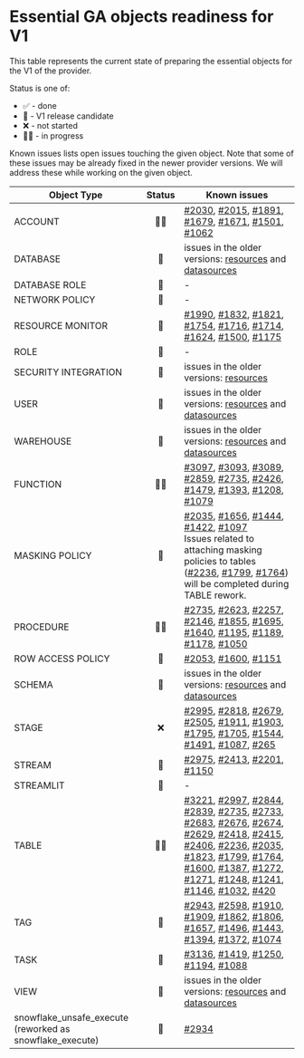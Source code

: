 # Essential GA objects readiness for V1

This table represents the current state of preparing the essential objects for the V1 of the provider.

Status is one of:

- ✅ - done<br>
- 🚀 - V1 release candidate<br>
- ❌ - not started<br>
- 👨‍💻 - in progress<br>

Known issues lists open issues touching the given object. Note that some of these issues may be already fixed in the
newer provider versions. We will address these while working on the given object.

| Object Type              | Status | Known issues                                                                                                                                                                                                                                                                                                                                                                                                                                                                                                                                                                                                                                                                                                                                                                                                                                                                                                                                                                                                                                                                                                                                                                                                                                                                                                                                                                                                                                                                                                                                                                                                                                                                                                                                                                                                                                                                                                                                                                                                                                                                                                                                                                                                                                                                                   |
|--------------------------|:------:|------------------------------------------------------------------------------------------------------------------------------------------------------------------------------------------------------------------------------------------------------------------------------------------------------------------------------------------------------------------------------------------------------------------------------------------------------------------------------------------------------------------------------------------------------------------------------------------------------------------------------------------------------------------------------------------------------------------------------------------------------------------------------------------------------------------------------------------------------------------------------------------------------------------------------------------------------------------------------------------------------------------------------------------------------------------------------------------------------------------------------------------------------------------------------------------------------------------------------------------------------------------------------------------------------------------------------------------------------------------------------------------------------------------------------------------------------------------------------------------------------------------------------------------------------------------------------------------------------------------------------------------------------------------------------------------------------------------------------------------------------------------------------------------------------------------------------------------------------------------------------------------------------------------------------------------------------------------------------------------------------------------------------------------------------------------------------------------------------------------------------------------------------------------------------------------------------------------------------------------------------------------------------------------------|
| ACCOUNT                  | 👨‍💻  | [#2030](https://github.com/snowflakedb/terraform-provider-snowflake/issues/2030), [#2015](https://github.com/snowflakedb/terraform-provider-snowflake/issues/2015), [#1891](https://github.com/snowflakedb/terraform-provider-snowflake/issues/1891), [#1679](https://github.com/snowflakedb/terraform-provider-snowflake/issues/1679), [#1671](https://github.com/snowflakedb/terraform-provider-snowflake/issues/1671), [#1501](https://github.com/snowflakedb/terraform-provider-snowflake/issues/1501), [#1062](https://github.com/snowflakedb/terraform-provider-snowflake/issues/1062)                                                                                                                                                                                                                                                                                                                                                                                                                                                                                                                                                                                                                                                                                                                                                                                                                                                                                                                                                                                                                                                                                                                                                                                                                                                                                                                                                                                                                                                                                                                                                                                                                                                                              |
| DATABASE                 |   🚀   | issues in the older versions: [resources](https://github.com/snowflakedb/terraform-provider-snowflake/issues?q=label%3Aresource%3Adatabase+) and [datasources](https://github.com/snowflakedb/terraform-provider-snowflake/issues?q=label%3Adata_source%3Adatabases+)                                                                                                                                                                                                                                                                                                                                                                                                                                                                                                                                                                                                                                                                                                                                                                                                                                                                                                                                                                                                                                                                                                                                                                                                                                                                                                                                                                                                                                                                                                                                                                                                                                                                                                                                                                                                                                                                                                                                                                                                                    |
| DATABASE ROLE            |   🚀   | -                                                                                                                                                                                                                                                                                                                                                                                                                                                                                                                                                                                                                                                                                                                                                                                                                                                                                                                                                                                                                                                                                                                                                                                                                                                                                                                                                                                                                                                                                                                                                                                                                                                                                                                                                                                                                                                                                                                                                                                                                                                                                                                                                                                                                                                                                              |
| NETWORK POLICY           |   🚀   | -                                                                                                                                                                                                                                                                                                                                                                                                                                                                                                                                                                                                                                                                                                                                                                                                                                                                                                                                                                                                                                                                                                                                                                                                                                                                                                                                                                                                                                                                                                                                                                                                                                                                                                                                                                                                                                                                                                                                                                                                                                                                                                                                                                                                                                                                                              |
| RESOURCE MONITOR         |   🚀   | [#1990](https://github.com/snowflakedb/terraform-provider-snowflake/issues/1990), [#1832](https://github.com/snowflakedb/terraform-provider-snowflake/issues/1832), [#1821](https://github.com/snowflakedb/terraform-provider-snowflake/issues/1821), [#1754](https://github.com/snowflakedb/terraform-provider-snowflake/issues/1754), [#1716](https://github.com/snowflakedb/terraform-provider-snowflake/issues/1716), [#1714](https://github.com/snowflakedb/terraform-provider-snowflake/issues/1714), [#1624](https://github.com/snowflakedb/terraform-provider-snowflake/issues/1624), [#1500](https://github.com/snowflakedb/terraform-provider-snowflake/issues/1500), [#1175](https://github.com/snowflakedb/terraform-provider-snowflake/issues/1175)                                                                                                                                                                                                                                                                                                                                                                                                                                                                                                                                                                                                                                                                                                                                                                                                                                                                                                                                                                                                                                                                                                                                                                                                                                                                                                                                                                                                                                                                                                    |
| ROLE                     |   🚀   | -                                                                                                                                                                                                                                                                                                                                                                                                                                                                                                                                                                                                                                                                                                                                                                                                                                                                                                                                                                                                                                                                                                                                                                                                                                                                                                                                                                                                                                                                                                                                                                                                                                                                                                                                                                                                                                                                                                                                                                                                                                                                                                                                                                                                                                                                                              |
| SECURITY INTEGRATION     |   🚀   | issues in the older versions: [resources](https://github.com/snowflakedb/terraform-provider-snowflake/issues?q=label%3Aresource%3Aexternal_oauth_integration%2Cresource%3Asaml_integration%2Cresource%3Aoauth_integration%2Cresource%3Ascim_integration)                                                                                                                                                                                                                                                                                                                                                                                                                                                                                                                                                                                                                                                                                                                                                                                                                                                                                                                                                                                                                                                                                                                                                                                                                                                                                                                                                                                                                                                                                                                                                                                                                                                                                                                                                                                                                                                                                                                                                                                                                                    |
| USER                     |   🚀   | issues in the older versions: [resources](https://github.com/snowflakedb/terraform-provider-snowflake/issues?q=label%3Aresource%3Auser+) and [datasources](https://github.com/snowflakedb/terraform-provider-snowflake/issues?q=label%3Adata_source%3Ausers+)                                                                                                                                                                                                                                                                                                                                                                                                                                                                                                                                                                                                                                                                                                                                                                                                                                                                                                                                                                                                                                                                                                                                                                                                                                                                                                                                                                                                                                                                                                                                                                                                                                                                                                                                                                                                                                                                                                                                                                                                                            |
| WAREHOUSE                |   🚀   | issues in the older versions: [resources](https://github.com/snowflakedb/terraform-provider-snowflake/issues?q=label%3Aresource%3Awarehouse+) and [datasources](https://github.com/snowflakedb/terraform-provider-snowflake/issues?q=label%3Adata_source%3Awarehouses+)                                                                                                                                                                                                                                                                                                                                                                                                                                                                                                                                                                                                                                                                                                                                                                                                                                                                                                                                                                                                                                                                                                                                                                                                                                                                                                                                                                                                                                                                                                                                                                                                                                                                                                                                                                                                                                                                                                                                                                                                                  |
| FUNCTION                 | 👨‍💻  | [#3097](https://github.com/snowflakedb/terraform-provider-snowflake/issues/3097), [#3093](https://github.com/snowflakedb/terraform-provider-snowflake/issues/3093), [#3089](https://github.com/snowflakedb/terraform-provider-snowflake/issues/3089), [#2859](https://github.com/snowflakedb/terraform-provider-snowflake/issues/2859), [#2735](https://github.com/snowflakedb/terraform-provider-snowflake/issues/2735), [#2426](https://github.com/snowflakedb/terraform-provider-snowflake/issues/2426), [#1479](https://github.com/snowflakedb/terraform-provider-snowflake/issues/1479), [#1393](https://github.com/snowflakedb/terraform-provider-snowflake/issues/1393), [#1208](https://github.com/snowflakedb/terraform-provider-snowflake/issues/1208), [#1079](https://github.com/snowflakedb/terraform-provider-snowflake/issues/1079)                                                                                                                                                                                                                                                                                                                                                                                                                                                                                                                                                                                                                                                                                                                                                                                                                                                                                                                                                                                                                                                                                                                                                                                                                                                                                                                                                                                                               |
| MASKING POLICY           |   🚀   | [#2035](https://github.com/snowflakedb/terraform-provider-snowflake/issues/2035), [#1656](https://github.com/snowflakedb/terraform-provider-snowflake/issues/1656), [#1444](https://github.com/snowflakedb/terraform-provider-snowflake/issues/1444), [#1422](https://github.com/snowflakedb/terraform-provider-snowflake/issues/1422), [#1097](https://github.com/snowflakedb/terraform-provider-snowflake/issues/1097) <br> Issues related to  attaching masking policies to tables ([#2236](https://github.com/snowflakedb/terraform-provider-snowflake/issues/2236), [#1799](https://github.com/snowflakedb/terraform-provider-snowflake/issues/1799), [#1764](https://github.com/snowflakedb/terraform-provider-snowflake/issues/1764)) will be completed during TABLE rework.                                                                                                                                                                                                                                                                                                                                                                                                                                                                                                                                                                                                                                                                                                                                                                                                                                                                                                                                                                                                                                                                                                                                                                                                                                                                                                                                                                                                                                                                                    |
| PROCEDURE                | 👨‍💻  | [#2735](https://github.com/snowflakedb/terraform-provider-snowflake/issues/2735), [#2623](https://github.com/snowflakedb/terraform-provider-snowflake/issues/2623), [#2257](https://github.com/snowflakedb/terraform-provider-snowflake/issues/2257), [#2146](https://github.com/snowflakedb/terraform-provider-snowflake/issues/2146), [#1855](https://github.com/snowflakedb/terraform-provider-snowflake/issues/1855), [#1695](https://github.com/snowflakedb/terraform-provider-snowflake/issues/1695), [#1640](https://github.com/snowflakedb/terraform-provider-snowflake/issues/1640), [#1195](https://github.com/snowflakedb/terraform-provider-snowflake/issues/1195), [#1189](https://github.com/snowflakedb/terraform-provider-snowflake/issues/1189), [#1178](https://github.com/snowflakedb/terraform-provider-snowflake/issues/1178), [#1050](https://github.com/snowflakedb/terraform-provider-snowflake/issues/1050)                                                                                                                                                                                                                                                                                                                                                                                                                                                                                                                                                                                                                                                                                                                                                                                                                                                                                                                                                                                                                                                                                                                                                                                                                                                                                                                          |
| ROW ACCESS POLICY        |   🚀   | [#2053](https://github.com/snowflakedb/terraform-provider-snowflake/issues/2053), [#1600](https://github.com/snowflakedb/terraform-provider-snowflake/issues/1600), [#1151](https://github.com/snowflakedb/terraform-provider-snowflake/issues/1151)                                                                                                                                                                                                                                                                                                                                                                                                                                                                                                                                                                                                                                                                                                                                                                                                                                                                                                                                                                                                                                                                                                                                                                                                                                                                                                                                                                                                                                                                                                                                                                                                                                                                                                                                                                                                                                                                                                                                                                                                                                  |
| SCHEMA                   |   🚀   | issues in the older versions: [resources](https://github.com/snowflakedb/terraform-provider-snowflake/issues?q=label%3Aresource%3Aschema+) and [datasources](https://github.com/snowflakedb/terraform-provider-snowflake/issues?q=label%3Adata_source%3Aschemas+)                                                                                                                                                                                                                                                                                                                                                                                                                                                                                                                                                                                                                                                                                                                                                                                                                                                                                                                                                                                                                                                                                                                                                                                                                                                                                                                                                                                                                                                                                                                                                                                                                                                                                                                                                                                                                                                                                                                                                                                                                        |
| STAGE                    |   ❌    | [#2995](https://github.com/snowflakedb/terraform-provider-snowflake/issues/2995), [#2818](https://github.com/snowflakedb/terraform-provider-snowflake/issues/2818), [#2679](https://github.com/snowflakedb/terraform-provider-snowflake/issues/2679), [#2505](https://github.com/snowflakedb/terraform-provider-snowflake/issues/2505), [#1911](https://github.com/snowflakedb/terraform-provider-snowflake/issues/1911), [#1903](https://github.com/snowflakedb/terraform-provider-snowflake/issues/1903), [#1795](https://github.com/snowflakedb/terraform-provider-snowflake/issues/1795), [#1705](https://github.com/snowflakedb/terraform-provider-snowflake/issues/1705), [#1544](https://github.com/snowflakedb/terraform-provider-snowflake/issues/1544), [#1491](https://github.com/snowflakedb/terraform-provider-snowflake/issues/1491), [#1087](https://github.com/snowflakedb/terraform-provider-snowflake/issues/1087), [#265](https://github.com/snowflakedb/terraform-provider-snowflake/issues/265)                                                                                                                                                                                                                                                                                                                                                                                                                                                                                                                                                                                                                                                                                                                                                                                                                                                                                                                                                                                                                                                                                                                                                                                                                                       |
| STREAM                   |   🚀   | [#2975](https://github.com/snowflakedb/terraform-provider-snowflake/issues/2975), [#2413](https://github.com/snowflakedb/terraform-provider-snowflake/issues/2413), [#2201](https://github.com/snowflakedb/terraform-provider-snowflake/issues/2201), [#1150](https://github.com/snowflakedb/terraform-provider-snowflake/issues/1150)                                                                                                                                                                                                                                                                                                                                                                                                                                                                                                                                                                                                                                                                                                                                                                                                                                                                                                                                                                                                                                                                                                                                                                                                                                                                                                                                                                                                                                                                                                                                                                                                                                                                                                                                                                                                                                                                                                                                             |
| STREAMLIT                |   🚀   | -                                                                                                                                                                                                                                                                                                                                                                                                                                                                                                                                                                                                                                                                                                                                                                                                                                                                                                                                                                                                                                                                                                                                                                                                                                                                                                                                                                                                                                                                                                                                                                                                                                                                                                                                                                                                                                                                                                                                                                                                                                                                                                                                                                                                                                                                                              |
| TABLE                    | 👨‍💻  | [#3221](https://github.com/snowflakedb/terraform-provider-snowflake/issues/3221), [#2997](https://github.com/snowflakedb/terraform-provider-snowflake/issues/2997), [#2844](https://github.com/snowflakedb/terraform-provider-snowflake/issues/2844), [#2839](https://github.com/snowflakedb/terraform-provider-snowflake/issues/2839), [#2735](https://github.com/snowflakedb/terraform-provider-snowflake/issues/2735), [#2733](https://github.com/snowflakedb/terraform-provider-snowflake/issues/2733), [#2683](https://github.com/snowflakedb/terraform-provider-snowflake/issues/2683), [#2676](https://github.com/snowflakedb/terraform-provider-snowflake/issues/2676), [#2674](https://github.com/snowflakedb/terraform-provider-snowflake/issues/2674), [#2629](https://github.com/snowflakedb/terraform-provider-snowflake/issues/2629), [#2418](https://github.com/snowflakedb/terraform-provider-snowflake/issues/2418), [#2415](https://github.com/snowflakedb/terraform-provider-snowflake/issues/2415), [#2406](https://github.com/snowflakedb/terraform-provider-snowflake/issues/2406), [#2236](https://github.com/snowflakedb/terraform-provider-snowflake/issues/2236), [#2035](https://github.com/snowflakedb/terraform-provider-snowflake/issues/2035), [#1823](https://github.com/snowflakedb/terraform-provider-snowflake/issues/1823), [#1799](https://github.com/snowflakedb/terraform-provider-snowflake/issues/1799), [#1764](https://github.com/snowflakedb/terraform-provider-snowflake/issues/1764), [#1600](https://github.com/snowflakedb/terraform-provider-snowflake/issues/1600), [#1387](https://github.com/snowflakedb/terraform-provider-snowflake/issues/1387), [#1272](https://github.com/snowflakedb/terraform-provider-snowflake/issues/1272), [#1271](https://github.com/snowflakedb/terraform-provider-snowflake/issues/1271), [#1248](https://github.com/snowflakedb/terraform-provider-snowflake/issues/1248), [#1241](https://github.com/snowflakedb/terraform-provider-snowflake/issues/1241), [#1146](https://github.com/snowflakedb/terraform-provider-snowflake/issues/1146), [#1032](https://github.com/snowflakedb/terraform-provider-snowflake/issues/1032), [#420](https://github.com/snowflakedb/terraform-provider-snowflake/issues/420) |
| TAG                      |   🚀   | [#2943](https://github.com/snowflakedb/terraform-provider-snowflake/issues/2902), [#2598](https://github.com/snowflakedb/terraform-provider-snowflake/issues/2598), [#1910](https://github.com/snowflakedb/terraform-provider-snowflake/issues/1910), [#1909](https://github.com/snowflakedb/terraform-provider-snowflake/issues/1909), [#1862](https://github.com/snowflakedb/terraform-provider-snowflake/issues/1862), [#1806](https://github.com/snowflakedb/terraform-provider-snowflake/issues/1806), [#1657](https://github.com/snowflakedb/terraform-provider-snowflake/issues/1657), [#1496](https://github.com/snowflakedb/terraform-provider-snowflake/issues/1496), [#1443](https://github.com/snowflakedb/terraform-provider-snowflake/issues/1443), [#1394](https://github.com/snowflakedb/terraform-provider-snowflake/issues/1394), [#1372](https://github.com/snowflakedb/terraform-provider-snowflake/issues/1372), [#1074](https://github.com/snowflakedb/terraform-provider-snowflake/issues/1074)                                                                                                                                                                                                                                                                                                                                                                                                                                                                                                                                                                                                                                                                                                                                                                                                                                                                                                                                                                                                                                                                                                                                                                                                                                     |
| TASK                     |   🚀   | [#3136](https://github.com/snowflakedb/terraform-provider-snowflake/issues/3136), [#1419](https://github.com/snowflakedb/terraform-provider-snowflake/issues/1419), [#1250](https://github.com/snowflakedb/terraform-provider-snowflake/issues/1250), [#1194](https://github.com/snowflakedb/terraform-provider-snowflake/issues/1194), [#1088](https://github.com/snowflakedb/terraform-provider-snowflake/issues/1088)                                                                                                                                                                                                                                                                                                                                                                                                                                                                                                                                                                                                                                                                                                                                                                                                                                                                                                                                                                                                                                                                                                                                                                                                                                                                                                                                                                                                                                                                                                                                                                                                                                                                                                                                                                                                                                                        |
| VIEW                     |   🚀   | issues in the older versions: [resources](https://github.com/snowflakedb/terraform-provider-snowflake/issues?q=label%3Aresource%3Aview+) and [datasources](https://github.com/snowflakedb/terraform-provider-snowflake/issues?q=label%3Adata_source%3Aviews+)                                                                                                                                                                                                                                                                                                                                                                                                                                                                                                                                                                                                                                                                                                                                                                                                                                                                                                                                                                                                                                                                                                                                                                                                                                                                                                                                                                                                                                                                                                                                                                                                                                                                                                                                                                                                                                                                                                                                                                                                                            |
| snowflake_unsafe_execute (reworked as snowflake_execute) |   🚀   | [#2934](https://github.com/snowflakedb/terraform-provider-snowflake/issues/2934)                                                                                                                                                                                                                                                                                                                                                                                                                                                                                                                                                                                                                                                                                                                                                                                                                                                                                                                                                                                                                                                                                                                                                                                                                                                                                                                                                                                                                                                                                                                                                                                                                                                                                                                                                                                                                                                                                                                                                                                                                                                                                                                                                                                                            |

